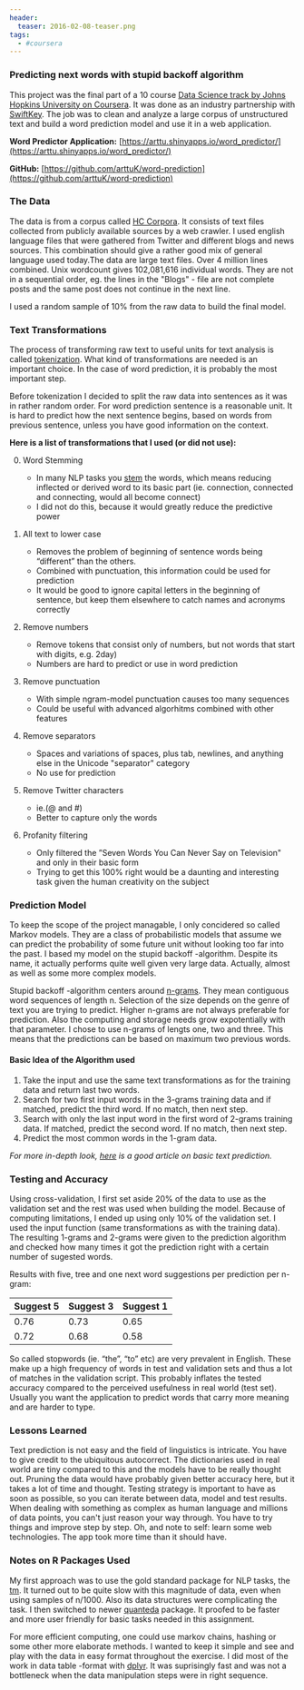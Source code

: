 ```yaml
---
header:
  teaser: 2016-02-08-teaser.png
tags:
  - #coursera
---
```


### Predicting next words with stupid backoff algorithm

This project was the final part of a 10 course [Data Science track by Johns Hopkins University on Coursera](https://www.coursera.org/specializations/jhu-data-science). It was done as an industry partnership with [SwiftKey](https://swiftkey.com/en). The job was to clean and analyze a large corpus of unstructured text and build a word prediction model and use it in a web application.

**Word Predictor Application:** [https://arttu.shinyapps.io/word_predictor/](https://arttu.shinyapps.io/word_predictor/)

**GitHub:** [https://github.com/arttuK/word-prediction](https://github.com/arttuK/word-prediction)

### The Data

The data is from a corpus called [HC Corpora](http://www.corpora.heliohost.org/aboutcorpus.html). It consists of text files collected from publicly available sources by a web crawler. I used english language files that were gathered from Twitter and different blogs and news sources. This combination should give a rather good mix of general language used today.The data are large text files. Over 4 million lines combined. Unix wordcount gives 102,081,616 individual words. They are not in a sequential order, eg. the lines in the "Blogs" - file are not complete posts and the same post does not continue in the next line.

I used a random sample of 10% from the raw data to build the final model.


### Text Transformations

The process of transforming raw text to useful units for text analysis is called [tokenization](https://en.wikipedia.org/wiki/Lexical_analysis). What kind of transformations are needed is an important choice. In the case of word prediction, it is probably the most important step.

Before tokenization I decided to split the raw data into sentences as it was in rather random order. For word prediction sentence is a reasonable unit. It is hard to predict how the next sentence begins, based on words from previous sentence, unless you have good information on the context.

**Here is a list of transformations that I used (or did not use):**

0. Word Stemming
	- In many NLP tasks you [stem](https://en.wikipedia.org/wiki/Stemming) the words, which means reducing inflected or derived word to its basic part (ie. connection, connected and connecting, would all become connect)
	- I did not do this, because it would greatly reduce the predictive power

1. All text to lower case
	- Removes the problem of beginning of sentence words being “different” than the others.
	- Combined with punctuation, this information	could be used for prediction
	- It would be good to ignore capital letters in the beginning of sentence, but keep them elsewhere to catch names and acronyms correctly

2. Remove numbers
	- Remove tokens that consist only of numbers, but not words that start with digits, e.g. 2day)
	- Numbers are hard to predict or use in word prediction

3. Remove punctuation
	-  With simple ngram-model punctuation causes too many sequences
	- Could be useful with advanced algorhitms combined with other features

4. Remove separators
	- Spaces and variations of spaces, plus tab, newlines, and anything else in the Unicode "separator" category
	- No use for prediction

5. Remove Twitter characters
	- ie.(@ and #)
	- Better to capture only the words

6. Profanity filtering
	- Only filtered the ”Seven Words You Can Never Say on Television" and only in their basic form
	- Trying to get this 100% right would be a daunting and interesting task given the human creativity on the subject

### Prediction Model

To keep the scope of the project managable, I only concidered so called Markov models. They are a class of probabilistic models that assume we can predict the probability of some future unit without looking too far into the past. I based my model on the stupid backoff -algorithm. Despite its name, it actually performs quite well given very large data. Actually, almost as well as some more complex models.

Stupid backoff -algorithm centers around [n-grams](https://en.wikipedia.org/wiki/N-gram). They mean contiguous word sequences of length n. Selection of the size depends on the genre of text you are trying to predict. Higher n-grams are not always preferable for prediction. Also the computing and storage needs grow expotentially with that parameter. I chose to use n-grams of lengts one, two and three. This means that the predictions can be based on maximum two previous words.

#### Basic Idea of the Algorithm used

1. Take the input and use the same text transformations as for the training data and return last two words.
2. Search for two first input words in the 3-grams training data and if matched, predict the third word. If no match, then next step.
3. Search with only the last input word in the first word of 2-grams training data. If matched, predict the second word. If no match, then next step.
4. Predict the most common words in the 1-gram data.

*For more in-depth look, [here](https://lagunita.stanford.edu/c4x/Engineering/CS-224N/asset/slp4.pdf) is a good article on basic text prediction.*

### Testing and Accuracy

Using cross-validation, I first set aside 20% of the data to use as the validation set and the rest was used when building the model. Because of computing limitations, I ended up using only 10% of the validation set. I used the input function (same transformations as with the training data). The resulting 1-grams and 2-grams were given to the prediction algorithm and checked how many times it got the prediction right with a certain number of sugested words.

Results with five, tree and one next word suggestions per prediction per n-gram:

| Suggest 5 | Suggest 3 | Suggest 1 |
| --------- | --------- | --------- |
| 0.76      | 0.73      | 0.65      |
| 0.72      | 0.68      | 0.58      |


So called stopwords (ie. “the”, “to” etc) are very prevalent in English. These make up a high frequency of words in test and validation sets and thus a lot of matches in the validation script. This probably inflates the tested accuracy compared to the perceived usefulness in real world (test set). Usually you want the application to predict words that carry more meaning and are harder to type.

### Lessons Learned

Text prediction is not easy and the field of linguistics is intricate. You have to give credit to the ubiquitous autocorrect. The dictionaries used in real world are tiny compared to this and the models have to be really thought out. Pruning the data would have probably given better accuracy here, but it takes a lot of time and thought. Testing strategy is important to have as soon as possible, so you can iterate between data, model and test results. When dealing with something as complex as human language and millions of data points, you can't just reason your way through. You have to try things and improve step by step. Oh, and note to self: learn some web technologies. The app took more time than it should have.

### Notes on R Packages Used

My first approach was to use the gold standard package for NLP tasks, the [tm](https://cran.r-project.org/web/packages/tm/vignettes/tm.pdf). It turned out to be quite slow with this magnitude of data, even when using samples of n/1000. Also its data structures were complicating the task. I then switched to newer [quanteda](https://cran.r-project.org/web/packages/quanteda/vignettes/quickstart.html) package. It proofed to be faster and more user friendly for basic tasks needed in this assignment.

For more efficient computing, one could use markov chains, hashing or some other more elaborate methods. I wanted to keep it simple and see and play with the data in easy format throughout the exercise. I did most of the work in data table -format with [dplyr](https://cran.r-project.org/web/packages/dplyr/README.html). It was suprisingly fast and was not a bottleneck  when the data manipulation steps were in right sequence.
